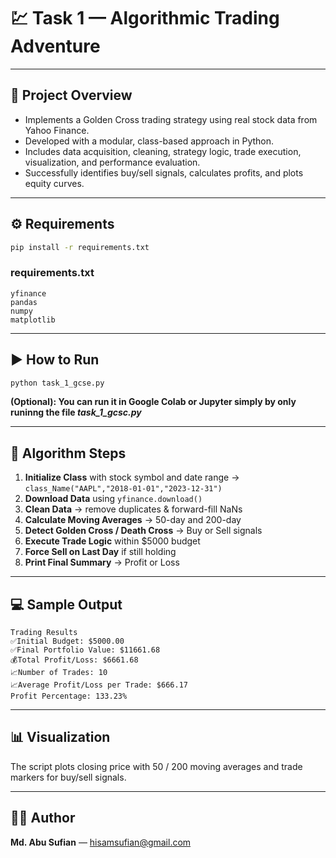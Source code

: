 # 💹 Task 1 — Algorithmic Trading Adventure  

---

## 📘 Project Overview
* Implements a Golden Cross trading strategy using real stock data from Yahoo Finance.
* Developed with a modular, class-based approach in Python.
* Includes data acquisition, cleaning, strategy logic, trade execution, visualization, and performance evaluation.
* Successfully identifies buy/sell signals, calculates profits, and plots equity curves.

---

## ⚙️ Requirements
```bash
pip install -r requirements.txt
```

### requirements.txt
```
yfinance
pandas
numpy
matplotlib
```

---

## ▶️ How to Run
```bash
python task_1_gcse.py
```
**(Optional): You can run it in Google Colab or Jupyter simply by only runinng the file *task_1_gcsc.py***

---

## 🧠 Algorithm Steps
1. **Initialize Class** with stock symbol and date range → `class_Name("AAPL","2018-01-01","2023-12-31")`  
2. **Download Data** using `yfinance.download()`  
3. **Clean Data** → remove duplicates & forward-fill NaNs  
4. **Calculate Moving Averages** → 50-day and 200-day  
5. **Detect Golden Cross / Death Cross** → Buy or Sell signals  
6. **Execute Trade Logic** within $5000 budget  
7. **Force Sell on Last Day** if still holding  
8. **Print Final Summary** → Profit or Loss  

---

## 💻 Sample Output
```
Trading Results
✅Initial Budget: $5000.00
✅Final Portfolio Value: $11661.68
💰Total Profit/Loss: $6661.68
📈Number of Trades: 10
📈Average Profit/Loss per Trade: $666.17
Profit Percentage: 133.23%
```

---

## 📊 Visualization 
The script plots closing price with 50 / 200 moving averages and trade markers for buy/sell signals.

---

## 🧑‍💻 Author
**Md. Abu Sufian**  — hisamsufian@gmail.com  

